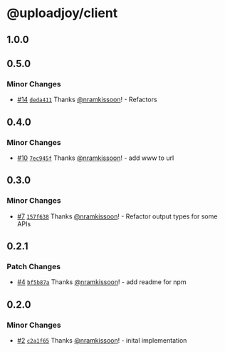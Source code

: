 # @uploadjoy/client

## 1.0.0

## 0.5.0

### Minor Changes

- [#14](https://github.com/Uploadjoy/uploadjoy/pull/14) [`deda411`](https://github.com/Uploadjoy/uploadjoy/commit/deda41134e94761d495af3ef21e607cdbae078a0) Thanks [@nramkissoon](https://github.com/nramkissoon)! - Refactors

## 0.4.0

### Minor Changes

- [#10](https://github.com/Uploadjoy/uploadjoy/pull/10) [`7ec945f`](https://github.com/Uploadjoy/uploadjoy/commit/7ec945f67460facae0a0584ee5a00cc9b1d55960) Thanks [@nramkissoon](https://github.com/nramkissoon)! - add www to url

## 0.3.0

### Minor Changes

- [#7](https://github.com/Uploadjoy/uploadjoy/pull/7) [`157f638`](https://github.com/Uploadjoy/uploadjoy/commit/157f638d37a123bd338ab619b0c3c8fec875a43d) Thanks [@nramkissoon](https://github.com/nramkissoon)! - Refactor output types for some APIs

## 0.2.1

### Patch Changes

- [#4](https://github.com/Uploadjoy/uploadjoy/pull/4) [`bf5b87a`](https://github.com/Uploadjoy/uploadjoy/commit/bf5b87af5a4362bbb397c8606df34ed0ff4ea144) Thanks [@nramkissoon](https://github.com/nramkissoon)! - add readme for npm

## 0.2.0

### Minor Changes

- [#2](https://github.com/Uploadjoy/uploadjoy/pull/2) [`c2a1f65`](https://github.com/Uploadjoy/uploadjoy/commit/c2a1f65ce17b70ed133b816f3c5150b1dad0ea9a) Thanks [@nramkissoon](https://github.com/nramkissoon)! - inital implementation
